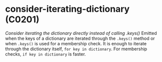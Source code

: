 # consider-iterating-dictionary (C0201)

*Consider iterating the dictionary directly instead of calling .keys()*
Emitted when the keys of a dictionary are iterated through the `.keys()`
method or when `.keys()` is used for a membership check. It is enough to
iterate through the dictionary itself, `for key in dictionary`. For
membership checks, `if key in dictionary` is faster.
